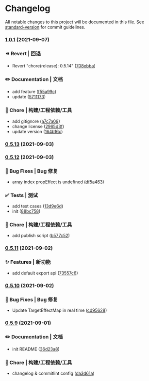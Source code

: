 # Changelog

All notable changes to this project will be documented in this file. See [standard-version](https://github.com/conventional-changelog/standard-version) for commit guidelines.

### [1.0.1](https://github.com/Keylenn/cohook/compare/v0.5.14...v1.0.1) (2021-09-07)


### ⏪ Revert | 回退

* Revert "chore(release): 0.5.14" ([708ebba](https://github.com/Keylenn/cohook/commit/708ebba1da46a509adc7ec84e5b5aba94d2dfe7f))


### ✏️ Documentation | 文档

* add feature ([f55a99c](https://github.com/Keylenn/cohook/commit/f55a99c14c24d6a29f22f01e678d097e5a8eb40c))
* update ([5711173](https://github.com/Keylenn/cohook/commit/5711173ce5cd5f41195821ebb4c03fffdb3932aa))


### 🚀 Chore | 构建/工程依赖/工具

* add gitignore ([a7c7a09](https://github.com/Keylenn/cohook/commit/a7c7a096e5fb416915ee953a5eca452d03421af7))
* change license ([2965d3f](https://github.com/Keylenn/cohook/commit/2965d3fc361578b8829a499b77cf27964d20587a))
* update version ([164b16c](https://github.com/Keylenn/cohook/commit/164b16c09f920868528661b762c868c14229ee4d))

### [0.5.13](https://github.com/Keylenn/cohook/compare/v0.5.12...v0.5.13) (2021-09-03)

### [0.5.12](https://github.com/Keylenn/cohook/compare/v0.5.11...v0.5.12) (2021-09-03)


### 🐛 Bug Fixes | Bug 修复

* array index propEffect is undefined ([df5a463](https://github.com/Keylenn/cohook/commit/df5a46310c1ad08dc1c8b65d7851dfc5dde81c9d))


### ✅ Tests | 测试

* add test cases ([13d9e6d](https://github.com/Keylenn/cohook/commit/13d9e6d72732c80f868be9b0c097d394a75af461))
* init ([88bc758](https://github.com/Keylenn/cohook/commit/88bc758cd4b96a6a77e5f5393ba2a13ec86c0a3b))


### 🚀 Chore | 构建/工程依赖/工具

* add publish script ([b577c52](https://github.com/Keylenn/cohook/commit/b577c52c6ae54ee4817d432916564b7c07146aa8))

### [0.5.11](https://github.com/Keylenn/cohook/compare/v0.5.10...v0.5.11) (2021-09-02)


### ✨ Features | 新功能

* add default export api ([73557c6](https://github.com/Keylenn/cohook/commit/73557c6e06858fb36ceeddab7f9481be982b2d67))

### [0.5.10](https://github.com/Keylenn/cohook/compare/v0.5.9...v0.5.10) (2021-09-02)


### 🐛 Bug Fixes | Bug 修复

* Update TargetEffectMap in real time ([cd95628](https://github.com/Keylenn/cohook/commit/cd956288712cb253cffad9139a6e7cda349c91c6))

### [0.5.9](https://github.com/Keylenn/cohook/compare/v0.5.8...v0.5.9) (2021-09-01)


### ✏️ Documentation | 文档

* init README ([36d23a8](https://github.com/Keylenn/cohook/commit/36d23a8710da7ec4173c3bfc17f499d1960b484d))


### 🚀 Chore | 构建/工程依赖/工具

* changelog & commitlint config ([da3d61a](https://github.com/Keylenn/cohook/commit/da3d61a70173480b5f3f947cb607e79a3ee2ca70))
